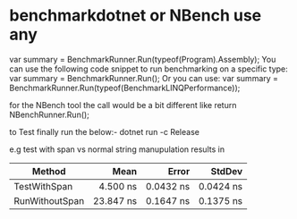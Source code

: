 # benchmarkdotnet or NBench use any

var summary = BenchmarkRunner.Run(typeof(Program).Assembly);
You can use the following code snippet to run benchmarking on a specific type:
var summary = BenchmarkRunner.Run<BenchmarkLINQPerformance>();
Or you can use:
var summary = BenchmarkRunner.Run(typeof(BenchmarkLINQPerformance));

for the NBench tool the call would be a bit different 
like  return NBenchRunner.Run<Program>();

to Test finally run the below:- 
 dotnet run -c Release


e.g test with span<T> vs normal string manupulation results in

| Method         | Mean      | Error     | StdDev    |
|--------------- |----------:|----------:|----------:|
| TestWithSpan   |  4.500 ns | 0.0432 ns | 0.0424 ns |
| RunWithoutSpan | 23.847 ns | 0.1647 ns | 0.1375 ns |
